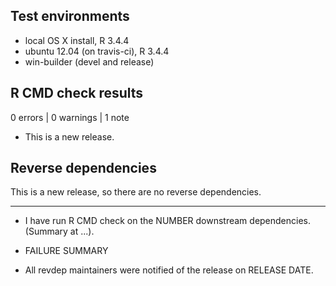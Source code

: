 ## Test environments
* local OS X install, R 3.4.4
* ubuntu 12.04 (on travis-ci), R 3.4.4
* win-builder (devel and release)

## R CMD check results

0 errors | 0 warnings | 1 note

* This is a new release.

## Reverse dependencies

This is a new release, so there are no reverse dependencies.

---

* I have run R CMD check on the NUMBER downstream dependencies.
  (Summary at ...). 
  
* FAILURE SUMMARY

* All revdep maintainers were notified of the release on RELEASE DATE.
